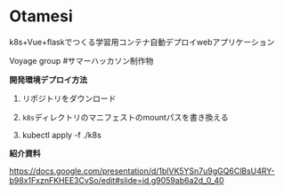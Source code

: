 # Otamesi
k8s+Vue+flaskでつくる学習用コンテナ自動デプロイwebアプリケーション

Voyage group #サマーハッカソン制作物

**開発環境デプロイ方法**

1. リポジトリをダウンロード

2. `k8s`ディレクトリのマニフェストのmountパスを書き換える

3. kubectl apply -f ./k8s

**紹介資料**

https://docs.google.com/presentation/d/1blVK5YSn7u9gGQ6ClBsU4RY-b98x1FxznFKHEE3CvSo/edit#slide=id.g9059ab6a2d_0_40
